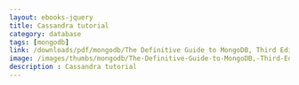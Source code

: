 ```yaml
---
layout: ebooks-jquery
title: Cassandra tutorial
category: database
tags: [mongodb]
link: /downloads/pdf/mongodb/The Definitive Guide to MongoDB, Third Edition.pdf 
image: /images/thumbs/mongodb/The-Definitive-Guide-to-MongoDB,-Third-Edition-min.png
description : Cassandra tutorial 
---
```












